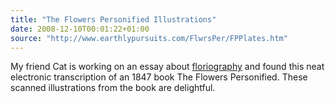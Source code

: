 ```yaml
---
title: "The Flowers Personified Illustrations"
date: 2008-12-10T00:01:22+01:00
source: "http://www.earthlypursuits.com/FlwrsPer/FPPlates.htm"
---
```


My friend Cat is working on an essay about [floriography](http://en.wikipedia.org/wiki/Language_of_flowers) and found this neat electronic transcription of an 1847 book The Flowers Personified. These scanned illustrations from the book are delightful.

